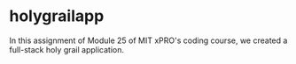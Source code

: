 # holygrailapp
In this assignment of Module 25 of MIT xPRO's coding course, we created a full-stack holy grail application. 
